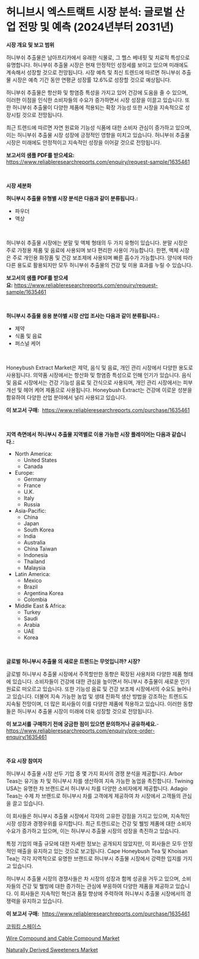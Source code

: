 <p><h1>허니브시 엑스트랙트 시장 분석: 글로벌 산업 전망 및 예측 (2024년부터 2031년)</h1></p><p><strong>시장 개요 및 보고 범위</strong></p>
<p><p>허니부쉬 추출물은 남아프리카에서 유래한 식물로, 그 헬스 베네핏 및 치료적 특성으로 유명합니다. 허니부쉬 추출물 시장은 현재 안정적인 성장세를 보이고 있으며 미래에도 계속해서 성장할 것으로 전망됩니다. 시장 예측 및 최신 트렌드에 따르면 허니부쉬 추출물 시장은 예측 기간 동안 연평균 성장률 12.6%로 성장할 것으로 예상됩니다. </p><p>허니부쉬 추출물은 항산화 및 항염증 특성을 가지고 있어 건강에 도움을 줄 수 있으며, 이러한 이점을 인식한 소비자들의 수요가 증가하면서 시장 성장을 이끌고 있습니다. 또한 허니부쉬 추출물이 다양한 제품에 적용되는 확장 가능성 또한 시장을 지속적으로 성장시킬 것으로 전망됩니다.</p><p>최근 트렌드에 따르면 자연 원료와 기능성 식품에 대한 소비자 관심이 증가하고 있으며, 이는 허니부쉬 추출물 시장 성장에 긍정적인 영향을 미치고 있습니다. 허니부쉬 추출물 시장은 미래에도 안정적이고 지속적인 성장을 이어갈 것으로 전망됩니다.</p></p>
<p><strong>보고서의 샘플 PDF를 받으세요:</strong> <a href="https://www.reliableresearchreports.com/enquiry/request-sample/1635461">https://www.reliableresearchreports.com/enquiry/request-sample/1635461</a></p>
<p>&nbsp;</p>
<p><strong>시장 세분화</strong></p>
<p><strong>허니부시 추출물 유형별 시장 분석은 다음과 같이 분류됩니다.:</strong></p>
<p><ul><li>파우더</li><li>액상</li></ul></p>
<p>&nbsp;</p>
<p><p>허니부쉬 추출물 시장에는 분말 및 액체 형태의 두 가지 유형이 있습니다. 분말 시장은 주로 가정용 제품 및 음료에 사용되며 보다 편리한 사용이 가능합니다. 한편, 액체 시장은 주로 개인용 화장품 및 건강 보조제에 사용되며 빠른 흡수가 가능합니다. 양식에 따라 다른 용도로 활용되지만 모두 허니부쉬 추출물의 건강 및 미용 효과를 누릴 수 있습니다.</p></p>
<p><strong>보고서의 샘플 PDF를 받으세요:</strong>&nbsp;<a href="https://www.reliableresearchreports.com/enquiry/request-sample/1635461">https://www.reliableresearchreports.com/enquiry/request-sample/1635461</a></p>
<p>&nbsp;</p>
<p><strong> 허니부시 추출물 응용 분야별 시장 산업 조사는 다음과 같이 분류됩니다.:</strong></p>
<p><ul><li>제약</li><li>식품 및 음료</li><li>퍼스널 케어</li></ul></p>
<p>&nbsp;</p>
<p><p>Honeybush Extract Market은 제약, 음식 및 음료, 개인 관리 시장에서 다양한 용도로 사용됩니다. 의약품 시장에서는 항산화 및 항염증 특성으로 인해 인기가 있습니다. 음식 및 음료 시장에서는 건강 기능성 음료 및 간식으로 사용되며, 개인 관리 시장에서는 피부 개선 및 헤어 케어 제품으로 사용됩니다. Honeybush Extract는 건강에 이로운 성분을 함유하여 다양한 산업 분야에서 널리 사용되고 있습니다.</p></p>
<p><strong>이 보고서 구매:</strong>&nbsp; <a href="https://www.reliableresearchreports.com/purchase/1635461">https://www.reliableresearchreports.com/purchase/1635461</a></p>
<p>&nbsp;</p>
<p><strong>지역 측면에서 허니부시 추출물 지역별로 이용 가능한 시장 플레이어는 다음과 같습니다.:</strong></p>
<p><ul>
    <li>
        North America:
        <ul>
            <li>United States</li>
            <li>Canada</li>
        </ul>
    </li>
    <li>
        Europe:
        <ul>
            <li>Germany</li>
            <li>France</li>
            <li>U.K.</li>
            <li>Italy</li>
            <li>Russia</li>
        </ul>
    </li>
    <li>
        Asia-Pacific:
        <ul>
            <li>China</li>
            <li>Japan</li>
            <li>South Korea</li>
            <li>India</li>
            <li>Australia</li>
            <li>China Taiwan</li>
            <li>Indonesia</li>
            <li>Thailand</li>
            <li>Malaysia</li>
        </ul>
    </li>
    <li>
        Latin America:
        <ul>
            <li>Mexico</li>
            <li>Brazil</li>
            <li>Argentina Korea</li>
            <li>Colombia</li>
        </ul>
    </li>
    <li>
        Middle East & Africa:
        <ul>
            <li>Turkey</li>
            <li>Saudi</li>
            <li>Arabia</li>
            <li>UAE</li>
            <li>Korea</li>
        </ul>
    </li>
    </ul></p>
<p>&nbsp;</p>
<p><strong>글로벌 허니부시 추출물 의 새로운 트렌드는 무엇입니까? 시장?</strong></p>
<p><p>글로벌 허니부시 추출물 시장에서 주목할만한 동향은 확장된 사용처와 다양한 제품 형태에 있습니다. 소비자들이 건강에 대한 관심을 높이면서 허니부시 추출물이 새로운 인기 원료로 떠오르고 있습니다. 또한 기능성 음료 및 건강 보조제 시장에서의 수요도 늘어나고 있습니다. 더불어 지속 가능한 농업 및 생태 친화적 생산 방법을 강조하는 트렌드도 지속될 전망이며, 더 많은 회사들이 이를 다양한 제품에 적용하고 있습니다. 이러한 동향들은 허니부시 추출물 시장이 미래에 더욱 성장할 것으로 전망됩니다.</p></p>
<p><strong>이 보고서를 구매하기 전에 궁금한 점이 있으면 문의하거나 공유하세요.</strong>- <a href="https://www.reliableresearchreports.com/enquiry/pre-order-enquiry/1635461">https://www.reliableresearchreports.com/enquiry/pre-order-enquiry/1635461</a></p>
<p>&nbsp;</p>
<p><strong>주요 시장 참여자</strong></p>
<p><p>허니부시 추출물 시장 선두 기업 중 몇 가지 회사의 경쟁 분석을 제공합니다. Arbor Teas는 유기농 차 및 허니부시 차를 생산하여 지속 가능한 농업을 촉진합니다. Twining USA는 유명한 차 브랜드로서 허니부시 차를 다양한 소비자에게 제공합니다. Adagio Teas는 수제 차 브랜드로 허니부시 차를 고객에게 제공하여 차 시장에서 고객들의 관심을 끌고 있습니다.</p><p>이 회사들은 허니부시 추출물 시장에서 각자의 고유한 강점을 가지고 있으며, 지속적인 시장 성장과 경쟁우위를 유지합니다. 최근 트렌드로는 건강 및 웰빙 제품에 대한 소비자 수요가 증가하고 있으며, 이는 허니부시 추출물 시장의 성장을 촉진하고 있습니다.</p><p>특정 기업의 매출 규모에 대한 자세한 정보는 공개되지 않았지만, 이 회사들은 모두 안정적인 매출을 유지하고 있는 것으로 보고됩니다. Cape Honeybush Tea 및 Khoisan Tea는 각각 지역적으로 유명한 브랜드로 허니부시 추출물 시장에서 강력한 입지를 가지고 있습니다.</p><p>허니부시 추출물 시장의 경쟁사들은 차 시장의 성장과 함께 성공을 거두고 있으며, 소비자들의 건강 및 웰빙에 대한 증가하는 관심에 부응하여 다양한 제품을 제공하고 있습니다. 이 회사들은 지속적인 혁신과 품질 향상에 주력하여 허니부시 추출물 시장에서의 경쟁력을 유지하고 있습니다.</p></p>
<p><strong>이 보고서 구매:</strong>&nbsp;&nbsp;<a href="https://www.reliableresearchreports.com/purchase/1635461">https://www.reliableresearchreports.com/purchase/1635461</a></p>
<p><p><a href="https://github.com/akzkkws047661437/Market-Research-Report-List-1/blob/main/69559657187.md">코워킹 스페이스</a></p><p><a href="https://funky-papaya-cf4.notion.site/Wire-Compound-and-Cable-Compound-Market-Research-Report-The-Key-To-Successful-Business-Strategy-For-832b83ba9bbd4e40bad9d40f88155c88">Wire Compound and Cable Compound Market</a></p><p><a href="https://confirmed-shield-e13.notion.site/Naturally-Derived-Sweeteners-Market-Growth-Market-Trends-COVID-19-Impact-and-Forecasts-for-period-266189241fb349ff84bf88f5212880bd">Naturally Derived Sweeteners Market</a></p></p>
